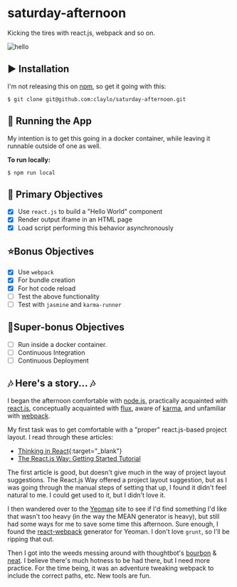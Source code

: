 # saturday-afternoon

Kicking the tires with react.js, webpack and so on.

![hello](https://raw.githubusercontent.com/claylo/saturday-afternoon/master/src/img/hello.gif)

## :arrow_forward: Installation

I'm not releasing this on [npm](http://npmjs.com), so get it going with this:

```shell
$ git clone git@github.com:claylo/saturday-afternoon.git
```

## 🏃 Running the App

My intention is to get this going in a docker container, while leaving it runnable outside of one as well.

**To run locally:**
```shell
$ npm run local
```

## :dart: Primary Objectives

- [X] Use `react.js` to build a "Hello World" component
 - [X] Render output iframe in an HTML page
 - [X] Load script performing this behavior asynchronously

## ⭐Bonus Objectives
- [X] Use `webpack`
 - [X] For bundle creation
 - [X] For hot code reload
- [ ] Test the above functionality
 - [ ] Test with `jasmine` and `karma-runner`

## 🌟Super-bonus Objectives

- [ ] Run inside a docker container.
- [ ] Continuous Integration
- [ ] Continuous Deployment

## :notes: Here's a story... :notes:

I began the afternoon comfortable with [node.js](http://nodejs.org), practically acquainted with [react.js](https://facebook.github.io/react/index.html), conceptually acquainted with [flux](https://facebook.github.io/flux/docs/overview.html), aware of [karma](http://karma-runner.github.io/), and unfamiliar with [webpack](https://www.npmjs.com/package/webpack).

My first task was to get comfortable with a "proper" react.js-based project layout. I read through these articles:

 * [Thinking in React](https://facebook.github.io/react/docs/thinking-in-react.html){:target="_blank"}
 * [The React.js Way: Getting Started Tutorial](http://blog.risingstack.com/the-react-way-getting-started-tutorial/)

The first article is good, but doesn't give much in the way of project layout suggestions. The React.js Way offered a project layout suggestion, but as I was going through the manual steps of setting that up, I found it didn't feel natural to me. I could get used to it, but I didn't love it.

I then wandered over to the [Yeoman](http://yeoman.io) site to see if I'd find something I'd like that wasn't too heavy (in the way the MEAN generator is heavy), but still had some ways for me to save some time this afternoon. Sure enough, I found the [react-webpack](https://github.com/newtriks/generator-react-webpack) generator for Yeoman. I don't love `grunt`, so I'll be ripping that out.

Then I got into the weeds messing around with thoughtbot's [bourbon](http://bourbon.io) & [neat](http://neat.bourbon.io). I believe there's much hotness to be had there, but I need more practice. For the time being, it was an adventure tweaking webpack to include the correct paths, etc. New tools are fun.
